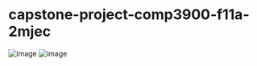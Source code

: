 # capstone-project-comp3900-f11a-2mjec
![image](https://drive.google.com/uc?export=view&id=1HEH49XFIUb4NbsNY2W1_5LJSdhAuA6H8)
![image](https://drive.google.com/uc?export=view&id=1kAmNYL9lQhFN6QQVQnJyMvhWFneofxnu)





